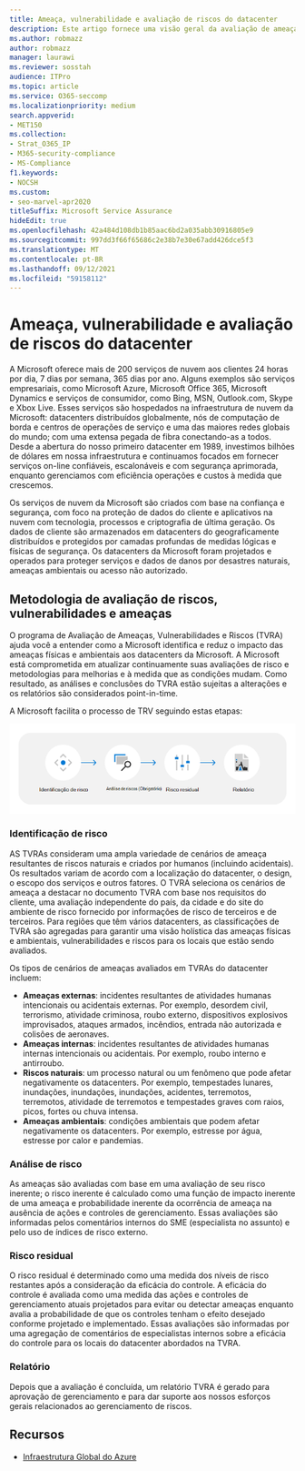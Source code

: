 ```yaml
---
title: Ameaça, vulnerabilidade e avaliação de riscos do datacenter
description: Este artigo fornece uma visão geral da avaliação de ameaças, vulnerabilidades e riscos do datacenter Microsoft 365.
ms.author: robmazz
author: robmazz
manager: laurawi
ms.reviewer: sosstah
audience: ITPro
ms.topic: article
ms.service: O365-seccomp
ms.localizationpriority: medium
search.appverid:
- MET150
ms.collection:
- Strat_O365_IP
- M365-security-compliance
- MS-Compliance
f1.keywords:
- NOCSH
ms.custom:
- seo-marvel-apr2020
titleSuffix: Microsoft Service Assurance
hideEdit: true
ms.openlocfilehash: 42a484d108db1b85aac6bd2a035abb30916805e9
ms.sourcegitcommit: 997dd3f66f65686c2e38b7e30e67add426dce5f3
ms.translationtype: MT
ms.contentlocale: pt-BR
ms.lasthandoff: 09/12/2021
ms.locfileid: "59158112"
---
```

# <a name="datacenter-threat-vulnerability-and-risk-assessment"></a>Ameaça, vulnerabilidade e avaliação de riscos do datacenter

A Microsoft oferece mais de 200 serviços de nuvem aos clientes 24 horas por dia, 7 dias por semana, 365 dias por ano. Alguns exemplos são serviços empresariais, como Microsoft Azure, Microsoft Office 365, Microsoft Dynamics e serviços de consumidor, como Bing, MSN, Outlook.com, Skype e Xbox Live. Esses serviços são hospedados na infraestrutura de nuvem da Microsoft: datacenters distribuídos globalmente, nós de computação de borda e centros de operações de serviço e uma das maiores redes globais do mundo; com uma extensa pegada de fibra conectando-as a todos. Desde a abertura do nosso primeiro datacenter em 1989, investimos bilhões de dólares em nossa infraestrutura e continuamos focados em fornecer serviços on-line confiáveis, escalonáveis ​​e com segurança aprimorada, enquanto gerenciamos com eficiência operações e custos à medida que crescemos.

Os serviços de nuvem da Microsoft são criados com base na confiança e segurança, com foco na proteção de dados do cliente e aplicativos na nuvem com tecnologia, processos e criptografia de última geração. Os dados de cliente são armazenados em datacenters do geograficamente distribuídos e protegidos por camadas profundas de medidas lógicas e físicas de segurança. Os datacenters da Microsoft foram projetados e operados para proteger serviços e dados de danos por desastres naturais, ameaças ambientais ou acesso não autorizado.

## <a name="threat-vulnerability-and-risk-assessment-methodology"></a>Metodologia de avaliação de riscos, vulnerabilidades e ameaças

O programa de Avaliação de Ameaças, Vulnerabilidades e Riscos (TVRA) ajuda você a entender como a Microsoft identifica e reduz o impacto das ameaças físicas e ambientais aos datacenters da Microsoft. A Microsoft está comprometida em atualizar continuamente suas avaliações de risco e metodologias para melhorias e à medida que as condições mudam. Como resultado, as análises e conclusões do TVRA estão sujeitas a alterações e os relatórios são considerados point-in-time.

A Microsoft facilita o processo de TRV seguindo estas etapas:

![Fluxo de processo TVRA.](../media/assurance-tvra-flow.png)

### <a name="risk-identification"></a>Identificação de risco

AS TVRAs consideram uma ampla variedade de cenários de ameaça resultantes de riscos naturais e criados por humanos (incluindo acidentais). Os resultados variam de acordo com a localização do datacenter, o design, o escopo dos serviços e outros fatores. O TVRA seleciona os cenários de ameaça a destacar no documento TVRA com base nos requisitos do cliente, uma avaliação independente do país, da cidade e do site do ambiente de risco fornecido por informações de risco de terceiros e de terceiros. Para regiões que têm vários datacenters, as classificações de TVRA são agregadas para garantir uma visão holística das ameaças físicas e ambientais, vulnerabilidades e riscos para os locais que estão sendo avaliados.

Os tipos de cenários de ameaças avaliados em TVRAs do datacenter incluem:

- **Ameaças externas**: incidentes resultantes de atividades humanas intencionais ou acidentais externas. Por exemplo, desordem civil, terrorismo, atividade criminosa, roubo externo, dispositivos explosivos improvisados, ataques armados, incêndios, entrada não autorizada e colisões de aeronaves.
- **Ameaças internas**: incidentes resultantes de atividades humanas internas intencionais ou acidentais. Por exemplo, roubo interno e antirroubo.
- **Riscos naturais**: um processo natural ou um fenômeno que pode afetar negativamente os datacenters. Por exemplo, tempestades lunares, inundações, inundações, inundações, acidentes, terremotos, terremotos, atividade de terremotos e tempestades graves com raios, picos, fortes ou chuva intensa.
- **Ameaças ambientais**: condições ambientais que podem afetar negativamente os datacenters. Por exemplo, estresse por água, estresse por calor e pandemias.

### <a name="risk-analysis"></a>Análise de risco

As ameaças são avaliadas com base em uma avaliação de seu risco inerente; o risco inerente é calculado como uma função de impacto inerente de uma ameaça e probabilidade inerente da ocorrência de ameaça na ausência de ações e controles de gerenciamento. Essas avaliações são informadas pelos comentários internos do SME (especialista no assunto) e pelo uso de índices de risco externo.

### <a name="residual-risk"></a>Risco residual

O risco residual é determinado como uma medida dos níveis de risco restantes após a consideração da eficácia do controle. A eficácia do controle é avaliada como uma medida das ações e controles de gerenciamento atuais projetados para evitar ou detectar ameaças enquanto avalia a probabilidade de que os controles tenham o efeito desejado conforme projetado e implementado. Essas avaliações são informadas por uma agregação de comentários de especialistas internos sobre a eficácia do controle para os locais do datacenter abordados na TVRA.

### <a name="report"></a>Relatório

Depois que a avaliação é concluída, um relatório TVRA é gerado para aprovação de gerenciamento e para dar suporte aos nossos esforços gerais relacionados ao gerenciamento de riscos.

## <a name="resources"></a>Recursos

- [Infraestrutura Global do Azure](https://www.microsoft.com/datacenters)
